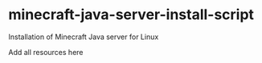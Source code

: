 # minecraft-java-server-install-script
Installation of Minecraft Java server for Linux

Add all resources here
